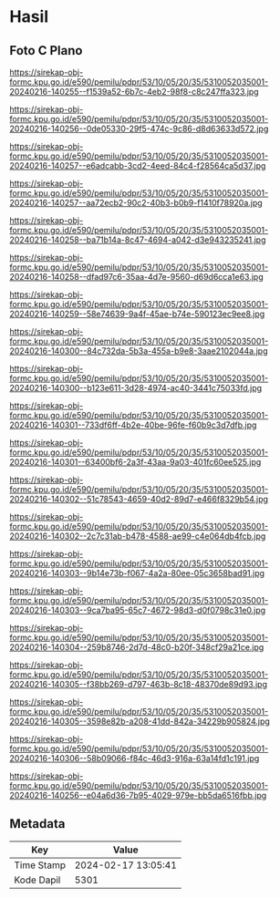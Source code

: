 # Hasil

## Foto C Plano

https://sirekap-obj-formc.kpu.go.id/e590/pemilu/pdpr/53/10/05/20/35/5310052035001-20240216-140255--f1539a52-6b7c-4eb2-98f8-c8c247ffa323.jpg

https://sirekap-obj-formc.kpu.go.id/e590/pemilu/pdpr/53/10/05/20/35/5310052035001-20240216-140256--0de05330-29f5-474c-9c86-d8d63633d572.jpg

https://sirekap-obj-formc.kpu.go.id/e590/pemilu/pdpr/53/10/05/20/35/5310052035001-20240216-140257--e6adcabb-3cd2-4eed-84c4-f28564ca5d37.jpg

https://sirekap-obj-formc.kpu.go.id/e590/pemilu/pdpr/53/10/05/20/35/5310052035001-20240216-140257--aa72ecb2-90c2-40b3-b0b9-f1410f78920a.jpg

https://sirekap-obj-formc.kpu.go.id/e590/pemilu/pdpr/53/10/05/20/35/5310052035001-20240216-140258--ba71b14a-8c47-4694-a042-d3e943235241.jpg

https://sirekap-obj-formc.kpu.go.id/e590/pemilu/pdpr/53/10/05/20/35/5310052035001-20240216-140258--dfad97c6-35aa-4d7e-9560-d69d6cca1e63.jpg

https://sirekap-obj-formc.kpu.go.id/e590/pemilu/pdpr/53/10/05/20/35/5310052035001-20240216-140259--58e74639-9a4f-45ae-b74e-590123ec9ee8.jpg

https://sirekap-obj-formc.kpu.go.id/e590/pemilu/pdpr/53/10/05/20/35/5310052035001-20240216-140300--84c732da-5b3a-455a-b9e8-3aae2102044a.jpg

https://sirekap-obj-formc.kpu.go.id/e590/pemilu/pdpr/53/10/05/20/35/5310052035001-20240216-140300--b123e611-3d28-4974-ac40-3441c75033fd.jpg

https://sirekap-obj-formc.kpu.go.id/e590/pemilu/pdpr/53/10/05/20/35/5310052035001-20240216-140301--733df6ff-4b2e-40be-96fe-f60b9c3d7dfb.jpg

https://sirekap-obj-formc.kpu.go.id/e590/pemilu/pdpr/53/10/05/20/35/5310052035001-20240216-140301--63400bf6-2a3f-43aa-9a03-401fc60ee525.jpg

https://sirekap-obj-formc.kpu.go.id/e590/pemilu/pdpr/53/10/05/20/35/5310052035001-20240216-140302--51c78543-4659-40d2-89d7-e466f8329b54.jpg

https://sirekap-obj-formc.kpu.go.id/e590/pemilu/pdpr/53/10/05/20/35/5310052035001-20240216-140302--2c7c31ab-b478-4588-ae99-c4e064db4fcb.jpg

https://sirekap-obj-formc.kpu.go.id/e590/pemilu/pdpr/53/10/05/20/35/5310052035001-20240216-140303--9b14e73b-f067-4a2a-80ee-05c3658bad91.jpg

https://sirekap-obj-formc.kpu.go.id/e590/pemilu/pdpr/53/10/05/20/35/5310052035001-20240216-140303--9ca7ba95-65c7-4672-98d3-d0f0798c31e0.jpg

https://sirekap-obj-formc.kpu.go.id/e590/pemilu/pdpr/53/10/05/20/35/5310052035001-20240216-140304--259b8746-2d7d-48c0-b20f-348cf29a21ce.jpg

https://sirekap-obj-formc.kpu.go.id/e590/pemilu/pdpr/53/10/05/20/35/5310052035001-20240216-140305--f38bb269-d797-463b-8c18-48370de89d93.jpg

https://sirekap-obj-formc.kpu.go.id/e590/pemilu/pdpr/53/10/05/20/35/5310052035001-20240216-140305--3598e82b-a208-41dd-842a-34229b905824.jpg

https://sirekap-obj-formc.kpu.go.id/e590/pemilu/pdpr/53/10/05/20/35/5310052035001-20240216-140306--58b09066-f84c-46d3-916a-63a14fd1c191.jpg

https://sirekap-obj-formc.kpu.go.id/e590/pemilu/pdpr/53/10/05/20/35/5310052035001-20240216-140256--e04a6d36-7b95-4029-979e-bb5da6516fbb.jpg


## Metadata

| Key        | Value               |
| ---------- | ------------------- |
| Time Stamp | 2024-02-17 13:05:41 |
| Kode Dapil | 5301                |



